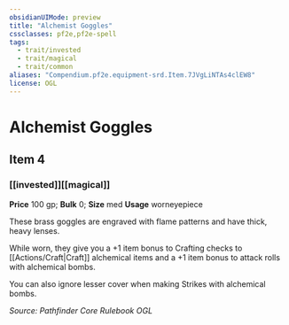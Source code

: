 ```yaml
---
obsidianUIMode: preview
title: "Alchemist Goggles"
cssclasses: pf2e,pf2e-spell
tags:
  - trait/invested
  - trait/magical
  - trait/common
aliases: "Compendium.pf2e.equipment-srd.Item.7JVgLiNTAs4clEW8"
license: OGL
---
```

# Alchemist Goggles
## Item 4
### [[invested]][[magical]]


**Price** 100 gp; 
**Bulk** 0; **Size** med
**Usage** worneyepiece

These brass goggles are engraved with flame patterns and have thick, heavy lenses.

While worn, they give you a +1 item bonus to Crafting checks to [[Actions/Craft|Craft]] alchemical items and a +1 item bonus to attack rolls with alchemical bombs.

You can also ignore lesser cover when making Strikes with alchemical bombs.

*Source: Pathfinder Core Rulebook*
*OGL*